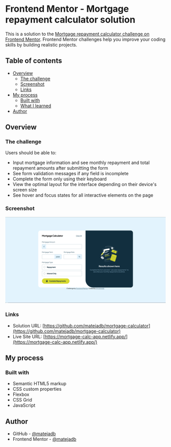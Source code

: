 # Frontend Mentor - Mortgage repayment calculator solution

This is a solution to the [Mortgage repayment calculator challenge on Frontend Mentor](https://www.frontendmentor.io/challenges/mortgage-repayment-calculator-Galx1LXK73). Frontend Mentor challenges help you improve your coding skills by building realistic projects.

## Table of contents

- [Overview](#overview)
  - [The challenge](#the-challenge)
  - [Screenshot](#screenshot)
  - [Links](#links)
- [My process](#my-process)
  - [Built with](#built-with)
  - [What I learned](#what-i-learned)
- [Author](#author)

## Overview

### The challenge

Users should be able to:

- Input mortgage information and see monthly repayment and total repayment amounts after submitting the form
- See form validation messages if any field is incomplete
- Complete the form only using their keyboard
- View the optimal layout for the interface depending on their device's screen size
- See hover and focus states for all interactive elements on the page

### Screenshot

![](./screenshot.png)

### Links

- Solution URL: [https://github.com/matejadb/mortgage-calculator](https://github.com/matejadb/mortgage-calculator)
- Live Site URL: [https://mortgage-calc-app.netlify.app/](https://mortgage-calc-app.netlify.app/)

## My process

### Built with

- Semantic HTML5 markup
- CSS custom properties
- Flexbox
- CSS Grid
- JavaScript

## Author

- GitHub - [@matejadb](https://github.com/matejadb)
- Frontend Mentor - [@matejadb](https://www.frontendmentor.io/profile/matejadb)
